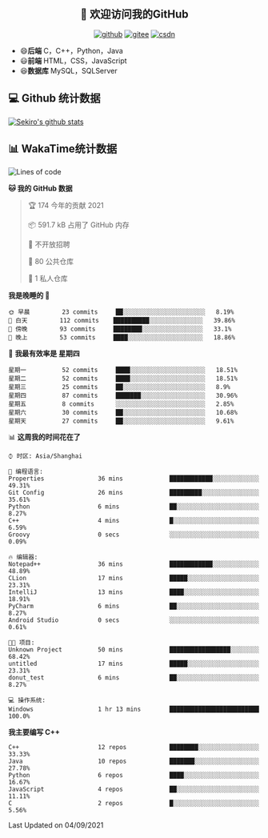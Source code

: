 <h2 align="center">👋 欢迎访问我的GitHub</h2>
<p align="center">
  <a href="https://666wxy666.github.io/"><img src="https://img.shields.io/badge/GitHub-24292e" alt="github"></a>
  <a href="https://gitee.com/wxy_666"><img src="https://img.shields.io/badge/Gitee-fe7300" alt="gitee"></a>
  <a href="https://blog.csdn.net/WXY_666"><img src="https://img.shields.io/badge/CSDN-cf000e" alt="csdn"></a>
</p>

- 😄**后端** C，C++，Python，Java
- 😃**前端** HTML，CSS，JavaScript
- 😆**数据库** MySQL，SQLServer

## 💻 Github 统计数据
[![Sekiro's github stats](https://github-readme-stats.vercel.app/api?username=666WXY666)](https://666wxy666.github.io/)

## 📊 WakaTime统计数据

<!--START_SECTION:waka-->
![Lines of code](https://img.shields.io/badge/%E4%BB%8E%E3%80%8C%E4%BD%A0%E5%A5%BD%E4%B8%96%E7%95%8C%E3%80%8D%E6%88%91%E5%B7%B2%E7%BB%8F%E5%86%99%E4%BA%86-1.7%20million%20%E8%A1%8C%E4%BB%A3%E7%A0%81-blue)

**🐱 我的 GitHub 数据** 

> 🏆 174 今年的贡献 2021
 > 
> 📦 591.7 kB 占用了 GitHub 内存 
 > 
> 🚫 不开放招聘
 > 
> 📜 80 公共仓库 
 > 
> 🔑 1 私人仓库 
 > 
**我是晚睡的 🦉** 

```text
🌞 早晨         23 commits     ██░░░░░░░░░░░░░░░░░░░░░░░   8.19% 
🌆 白天         112 commits    ██████████░░░░░░░░░░░░░░░   39.86% 
🌃 傍晚         93 commits     ████████░░░░░░░░░░░░░░░░░   33.1% 
🌙 晚上         53 commits     ████░░░░░░░░░░░░░░░░░░░░░   18.86%

```
📅 **我最有效率是 星期四** 

```text
星期一          52 commits     ████░░░░░░░░░░░░░░░░░░░░░   18.51% 
星期二          52 commits     ████░░░░░░░░░░░░░░░░░░░░░   18.51% 
星期三          25 commits     ██░░░░░░░░░░░░░░░░░░░░░░░   8.9% 
星期四          87 commits     ███████░░░░░░░░░░░░░░░░░░   30.96% 
星期五          8 commits      ░░░░░░░░░░░░░░░░░░░░░░░░░   2.85% 
星期六          30 commits     ██░░░░░░░░░░░░░░░░░░░░░░░   10.68% 
星期天          27 commits     ██░░░░░░░░░░░░░░░░░░░░░░░   9.61%

```


📊 **这周我的时间花在了** 

```text
⌚︎ 时区: Asia/Shanghai

💬 编程语言: 
Properties               36 mins             ████████████░░░░░░░░░░░░░   49.31% 
Git Config               26 mins             █████████░░░░░░░░░░░░░░░░   35.61% 
Python                   6 mins              ██░░░░░░░░░░░░░░░░░░░░░░░   8.27% 
C++                      4 mins              █░░░░░░░░░░░░░░░░░░░░░░░░   6.59% 
Groovy                   0 secs              ░░░░░░░░░░░░░░░░░░░░░░░░░   0.09%

🔥 编辑器: 
Notepad++                36 mins             ████████████░░░░░░░░░░░░░   48.89% 
CLion                    17 mins             █████░░░░░░░░░░░░░░░░░░░░   23.31% 
IntelliJ                 13 mins             ████░░░░░░░░░░░░░░░░░░░░░   18.91% 
PyCharm                  6 mins              ██░░░░░░░░░░░░░░░░░░░░░░░   8.27% 
Android Studio           0 secs              ░░░░░░░░░░░░░░░░░░░░░░░░░   0.61%

🐱‍💻 项目: 
Unknown Project          50 mins             █████████████████░░░░░░░░   68.42% 
untitled                 17 mins             █████░░░░░░░░░░░░░░░░░░░░   23.31% 
donut_test               6 mins              ██░░░░░░░░░░░░░░░░░░░░░░░   8.27%

💻 操作系统: 
Windows                  1 hr 13 mins        █████████████████████████   100.0%

```

**我主要编写 C++** 

```text
C++                      12 repos            ████████░░░░░░░░░░░░░░░░░   33.33% 
Java                     10 repos            ███████░░░░░░░░░░░░░░░░░░   27.78% 
Python                   6 repos             ████░░░░░░░░░░░░░░░░░░░░░   16.67% 
JavaScript               4 repos             ██░░░░░░░░░░░░░░░░░░░░░░░   11.11% 
C                        2 repos             █░░░░░░░░░░░░░░░░░░░░░░░░   5.56%

```



 Last Updated on 04/09/2021
<!--END_SECTION:waka-->

<!--
**666WXY666/666WXY666** is a ✨ _special_ ✨ repository because its `README.md` (this file) appears on your GitHub profile.

Here are some ideas to get you started:

- 🔭 I’m currently working on ...
- 🌱 I’m currently learning ...
- 👯 I’m looking to collaborate on ...
- 🤔 I’m looking for help with ...
- 💬 Ask me about ...
- 📫 How to reach me: ...
- 😄 Pronouns: ...
- ⚡ Fun fact: ...
-->
